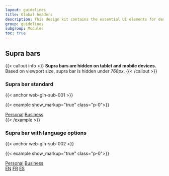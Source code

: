 ```yaml
---
layout: guidelines
title: Global headers
description: This design kit contains the essential UI elements for designing, prototyping and building Orange products and services on the web.
group: guidelines
subgroup: Modules
toc: true
---
```


## Supra bars
{{< callout info >}}
<strong>Supra bars are hidden on tablet and mobile devices.</strong><br>
Based on viewport size, supra bar is hidden under <var>768px</var>.
{{< /callout >}}

### Supra bar standard

{{< anchor web-glh-sub-001 >}}

{{< example show_markup="true" class="p-0">}}
<nav class="navbar navbar-dark bg-dark navbar-expand-md pt-0 d-none d-sm-block d-sm-none d-md-block lh-1">
  <div class="container">
      <div class="navbar-nav">
        <a href="#" class="nav-link active pb-1 fs-7" aria-current="page">Personal</a>
        <a href="#" class="nav-link pb-1 fs-7">Business</a>
      </div>
  </div>
</nav>
{{< /example >}}

### Supra bar with language options

{{< anchor web-glh-sub-002 >}}

{{< example show_markup="true" class="p-0">}}
<nav class="navbar navbar-dark bg-dark navbar-expand-md pt-0 d-none d-sm-block d-sm-none d-md-block lh-1">
  <div class="container fs-7">
    <div class="navbar-nav d-flex flex-row">
      <a href="#" class="nav-link active pb-1" aria-current="page">Personal</a>
      <a class="nav-link pb-1" href="#">Business</a>
    </div>
    <div class="navbar-nav d-flex flex-row">
        <a class="nav-link active pb-1" href="#" aria-label="English version">EN</a>
        <a class="nav-link ml-1 pb-1" href="#" aria-label="Version française" lang="fr" hreflang="fr">FR</a>
        <a class="nav-link ml-1 pb-1" href="#" aria-label="Version en español" lang="es" hreflang="es">ES</a>
    </div>
  </div>
</nav>
